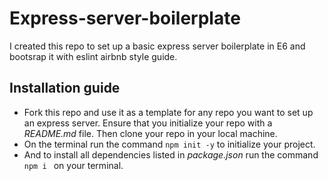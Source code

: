 # Express-server-boilerplate
I created this repo to set up a basic express server boilerplate in E6 and bootsrap it with eslint airbnb style guide.

## Installation guide
- Fork this repo and use it as a template for any repo you want to set up an express server. Ensure that you initialize your repo with a _README.md_ file. Then clone your repo in your local machine. 
- On the terminal run the command ```npm init -y``` to initialize your project.
- And to install all dependencies listed in _package.json_ run the command ``npm i `` on your terminal.



